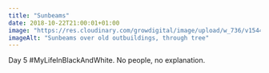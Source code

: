 ```yaml
---
title: "Sunbeams"
date: 2018-10-22T21:00:01+01:00
image: "https://res.cloudinary.com/growdigital/image/upload/w_736/v1544366569/beams-43595839650.jpg"
imageAlt: "Sunbeams over old outbuildings, through tree"
---
```


Day 5 #MyLifeInBlackAndWhite. No people, no explanation.
